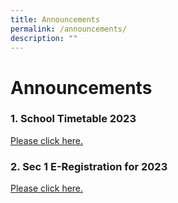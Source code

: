 ```yaml
---
title: Announcements
permalink: /announcements/
description: ""
---
```

# **Announcements**

### 1\. **School Timetable 2023**   
[Please click here.](/links-n-resources/school-timetable-2023)

### 2\. **Sec 1 E-Registration for 2023**
[Please click here.](/parents-links/sec-1-e-registration-for-2023)